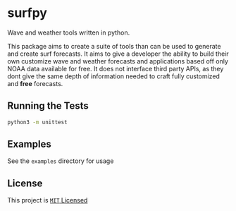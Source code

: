# surfpy

Wave and weather tools written in python. 

This package aims to create a suite of tools than can be used to generate and create surf forecasts. It aims to give a developer the ability to build their own customize wave and weather forecasts and applications based off only NOAA data available for free. It does not interface third party APIs, as they dont give the same depth of information needed to craft fully customized and **free** forecasts. 

## Running the Tests

```bash
python3 -m unittest
```

## Examples

See the `examples` directory for usage

## License

This project is [`MIT` Licensed](LICENSE)
